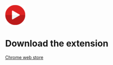 ![](assets/play.png)
# Download the extension
[Chrome web store](https://chrome.google.com/webstore/detail/stopwatch/imkhfeeopajmendidabohaodhjklpkja)
